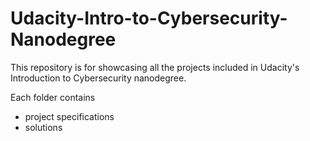 # Udacity-Intro-to-Cybersecurity-Nanodegree
This repository is for showcasing all the projects included in Udacity's Introduction to Cybersecurity nanodegree.

Each folder contains 
- project specifications
- solutions 

